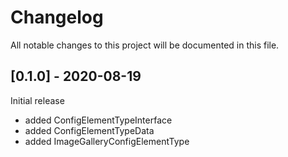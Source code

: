# Changelog
All notable changes to this project will be documented in this file.

## [0.1.0] - 2020-08-19
Initial release

- added ConfigElementTypeInterface
- added ConfigElementTypeData
- added ImageGalleryConfigElementType